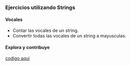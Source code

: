 ### Ejercicios utilizando Strings

#### Vocales 
 - Contar las vocales de un string.
 - Convertir todas las vocales de un string a mayusculas.
 
#### Explora y contribuye
[codigo aqui](https://github.com/UrielMendozaG/Strings/tree/master/src/com/string/app)
  
